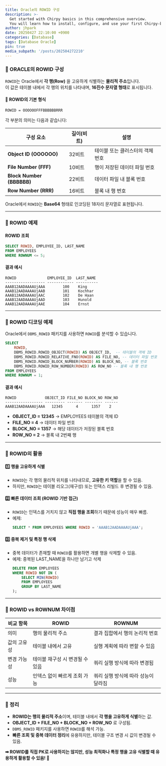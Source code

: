 ```yaml
---
title: Oracle의 ROWID 구성
description: >-
  Get started with Chirpy basics in this comprehensive overview.
  You will learn how to install, configure, and use your first Chirpy-based website, as well as deploy it to a web server.
author: jhpark
date: 20250427 22:10:00 +0900
categories: [Database]
tags: [Database Oracle]
pin: true
media_subpath: '/posts/202504272210'
---
```

### **📌 ORACLE의 ROWID 구성**
`ROWID`는 Oracle에서 **각 행(Row)** 을 고유하게 식별하는 **물리적 주소**입니다.  
이 값은 테이블 내에서 각 행의 위치를 나타내며, **16진수 문자열 형태**로 표시됩니다.

#### **📌 ROWID의 기본 형식**
```
ROWID = OOOOOOFFFBBBBBBRRR
```
각 부분의 의미는 다음과 같습니다:

| 구성 요소 | 길이(비트) | 설명 |
|-----------|----------|------|
| **Object ID (OOOOOO)** | 32비트 | 테이블 또는 클러스터의 객체 번호 |
| **File Number (FFF)** | 10비트 | 행이 저장된 데이터 파일 번호 |
| **Block Number (BBBBBB)** | 22비트 | 데이터 파일 내 블록 번호 |
| **Row Number (RRR)** | 16비트 | 블록 내 행 번호 |

Oracle에서 `ROWID`는 **Base64** 형태로 인코딩된 18자리 문자열로 표현됩니다.

---

### **📌 ROWID 예제**
#### **ROWID 조회**
```sql
SELECT ROWID, EMPLOYEE_ID, LAST_NAME 
FROM EMPLOYEES
WHERE ROWNUM <= 5;
```

#### **결과 예시**
```
ROWID              EMPLOYEE_ID  LAST_NAME
------------------ ------------ ----------
AAAB12AADAAAAUjAAA        100    King
AAAB12AADAAAAUjAAB        101    Kochhar
AAAB12AADAAAAUjAAC        102    De Haan
AAAB12AADAAAAUjAAD        103    Hunold
AAAB12AADAAAAUjAAE        104    Ernst
```
---

### **📌 ROWID 디코딩 예제**
Oracle에서 `DBMS_ROWID` 패키지를 사용하면 `ROWID`를 분석할 수 있습니다.

```sql
SELECT 
    ROWID, 
    DBMS_ROWID.ROWID_OBJECT(ROWID) AS OBJECT_ID,  -- 테이블의 객체 ID
    DBMS_ROWID.ROWID_RELATIVE_FNO(ROWID) AS FILE_NO, -- 데이터 파일 번호
    DBMS_ROWID.ROWID_BLOCK_NUMBER(ROWID) AS BLOCK_NO, -- 블록 번호
    DBMS_ROWID.ROWID_ROW_NUMBER(ROWID) AS ROW_NO -- 블록 내 행 번호
FROM EMPLOYEES
WHERE ROWNUM = 1;
```

#### **결과 예시**
```
ROWID             OBJECT_ID FILE_NO BLOCK_NO ROW_NO
----------------- --------- ------- -------- ------
AAAB12AADAAAAUjAAA   12345      4      1357    2
```

- **OBJECT_ID = 12345** → EMPLOYEES 테이블의 객체 ID  
- **FILE_NO = 4** → 데이터 파일 번호  
- **BLOCK_NO = 1357** → 해당 데이터가 저장된 블록 번호  
- **ROW_NO = 2** → 블록 내 2번째 행  

---

### **📌 ROWID의 활용**
#### 1️⃣ **행을 고유하게 식별**
- `ROWID`는 각 행의 물리적 위치를 나타내므로, **고유한 키 역할**을 할 수 있음.
- 하지만, `ROWID`는 테이블 리오그(재구성) 또는 인덱스 리빌드 후 변경될 수 있음.

#### 2️⃣ **빠른 데이터 조회 (ROWID 기반 접근)**
- `ROWID`는 인덱스를 거치지 않고 **직접 행을 조회**하기 때문에 성능이 매우 빠름.
- 예제:
  ```sql
  SELECT * FROM EMPLOYEES WHERE ROWID = 'AAAB12AADAAAAUjAAA';
  ```

#### 3️⃣ **중복 제거 및 특정 행 삭제**
- 중복 데이터가 존재할 때 `ROWID`를 활용하면 개별 행을 삭제할 수 있음.
- 예제: 중복된 LAST_NAME을 하나만 남기고 삭제
  ```sql
  DELETE FROM EMPLOYEES
  WHERE ROWID NOT IN (
      SELECT MIN(ROWID)
      FROM EMPLOYEES
      GROUP BY LAST_NAME
  );
  ```

---

### **📌 ROWID vs ROWNUM 차이점**
| 비교 항목 | ROWID | ROWNUM |
|----------|------|------|
| 의미 | 행의 물리적 주소 | 결과 집합에서 행의 논리적 번호 |
| 값의 고유성 | 테이블 내에서 고유 | 실행 계획에 따라 변할 수 있음 |
| 변경 가능성 | 테이블 재구성 시 변경될 수 있음 | 쿼리 실행 방식에 따라 변경됨 |
| 성능 | 인덱스 없이 빠르게 조회 가능 | 쿼리 실행 방식에 따라 성능이 달라짐 |

---

### **📌 정리**
- **ROWID는 행의 물리적 주소**이며, 테이블 내에서 **각 행을 고유하게 식별**하는 값.
- **OBJECT_ID + FILE_NO + BLOCK_NO + ROW_NO** 로 구성됨.
- `DBMS_ROWID` 패키지를 사용하면 `ROWID`를 해석 가능.
- **빠른 조회 및 중복 데이터 정리**에 유용하지만, 테이블 구조 변경 시 값이 변경될 수 있음.

**➡ ROWID를 직접 PK로 사용하지는 않지만, 성능 최적화나 특정 행을 고유 식별할 때 유용하게 활용할 수 있음! 🚀**

